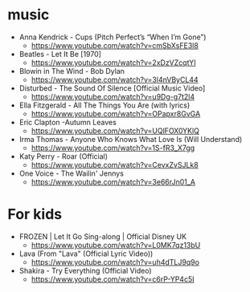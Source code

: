 # music
* Anna Kendrick - Cups (Pitch Perfect’s “When I’m Gone”)
  * https://www.youtube.com/watch?v=cmSbXsFE3l8
* Beatles - Let It Be [1970]
  * https://www.youtube.com/watch?v=2xDzVZcqtYI
* Blowin in The Wind - Bob Dylan
  * https://www.youtube.com/watch?v=3l4nVByCL44
* Disturbed - The Sound Of Silence [Official Music Video]
  * https://www.youtube.com/watch?v=u9Dg-g7t2l4
* Ella Fitzgerald - All The Things You Are (with lyrics)
  * https://www.youtube.com/watch?v=OPapxr8GvGA
* Eric Clapton -Autumn Leaves
  * https://www.youtube.com/watch?v=UQlFOX0YKlQ
* Irma Thomas - Anyone Who Knows What Love Is (Will Understand)
  * https://www.youtube.com/watch?v=1S-fR3_X7gg
* Katy Perry - Roar (Official)
  * https://www.youtube.com/watch?v=CevxZvSJLk8
* One Voice - The Wailin' Jennys
  * https://www.youtube.com/watch?v=3e66rJn01_A

# For kids
* FROZEN | Let It Go Sing-along | Official Disney UK
  * https://www.youtube.com/watch?v=L0MK7qz13bU
* Lava (From "Lava" (Official Lyric Video))
  * https://www.youtube.com/watch?v=uh4dTLJ9q9o
* Shakira - Try Everything (Official Video)
  * https://www.youtube.com/watch?v=c6rP-YP4c5I
